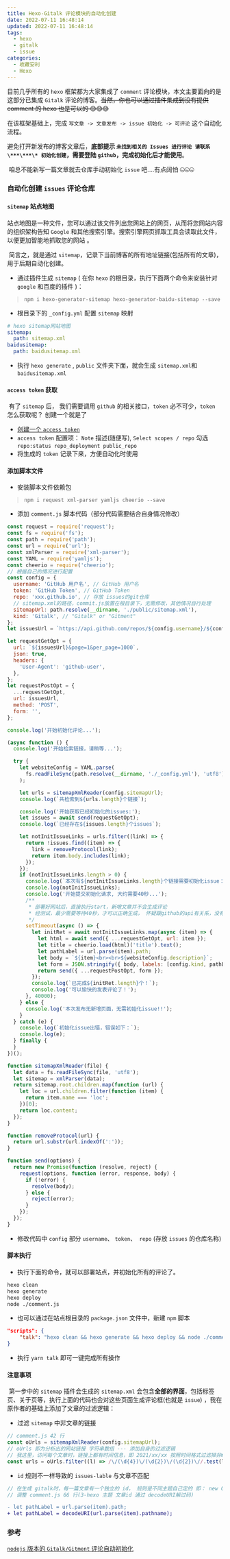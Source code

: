 ```yaml
---
title: Hexo-Gitalk 评论模块的自动化创建
date: 2022-07-11 16:48:14
updated: 2022-07-11 16:48:14
tags:
  - hexo
  - gitalk
  - issue
categories:
  - 收藏安利
  - Hexo
---
```


目前几乎所有的 `hexo` 框架都为大家集成了 `comment` 评论模块，本文主要面向的是这部分已集成 `Gitalk` 评论的博客。~~当然，你也可以通过插件集成到没有提供 comment 的 hexo 也是可以的 😊😊😊~~

在该框架基础上，完成 `写文章 -> 文章发布 -> issue 初始化 -> 可评论` 这个自动化流程。

避免打开新发布的博客文章后，**底部提示 `未找到相关的 Issues 进行评论 请联系\***\***\* 初始化创建`，需要登陆 `github`，完成初始化后才能使用**。

​ 咱总不能新写一篇文章就去仓库手动初始化 `issue` 吧....有点阔怕 🤐🤐🤐

<!-- more -->

### 自动化创建 `issues` 评论仓库

#### `sitemap` 站点地图

站点地图是一种文件，您可以通过该文件列出您网站上的网页，从而将您网站内容的组织架构告知 `Google` 和其他搜索引擎。搜索引擎网页抓取工具会读取此文件，以便更加智能地抓取您的网站 。

​ 简言之，就是通过 `sitemap`，记录下当前博客的所有地址链接(包括所有的文章)，用于后期自动化创建。

- 通过插件生成 `sitemap` ( 在你 `hexo` 的根目录，执行下面两个命令来安装针对 `google` 和百度的插件 )：

> `npm i hexo-generator-sitemap hexo-generator-baidu-sitemap --save`

- 根目录下的 `_config.yml` 配置 `sitemap` 映射

```yaml
# hexo sitemap网站地图
sitemap:
  path: sitemap.xml
baidusitemap:
  path: baidusitemap.xml
```

- 执行 `hexo generate` , `public` 文件夹下面，就会生成 `sitemap.xml`和`baidusitemap.xml `

#### `access token` 获取

​ 有了 `sitemap` 后， 我们需要调用 `github` 的相关接口，`token` 必不可少，`token` 怎么获取呢？ 创建一个就是了

- [创建一个 `access token`](https://github.com/settings/tokens/new)
- `access token` 配置项： `Note` 描述(随便写), `Select scopes / repo` 勾选 `repo:status repo_deployment public_repo`
- 将生成的 `token` 记录下来，方便自动化时使用

#### 添加脚本文件

- 安装脚本文件依赖包

> `npm i request xml-parser yamljs cheerio --save`

- 添加 `comment.js` 脚本代码（部分代码需要结合自身情况修改）

```javascript
const request = require('request');
const fs = require('fs');
const path = require('path');
const url = require('url');
const xmlParser = require('xml-parser');
const YAML = require('yamljs');
const cheerio = require('cheerio');
// 根据自己的情况进行配置
const config = {
  username: 'GitHub 用户名', // GitHub 用户名
  token: 'GitHub Token', // GitHub Token
  repo: 'xxx.github.io', // 存放 issues的git仓库
  // sitemap.xml的路径，commit.js放置在根目录下，无需修改，其他情况自行处理
  sitemapUrl: path.resolve(__dirname, './public/sitemap.xml'),
  kind: 'Gitalk', // "Gitalk" or "Gitment"
};
let issuesUrl = `https://api.github.com/repos/${config.username}/${config.repo}/issues?access_token=${config.token}`;

let requestGetOpt = {
  url: `${issuesUrl}&page=1&per_page=1000`,
  json: true,
  headers: {
    'User-Agent': 'github-user',
  },
};
let requestPostOpt = {
  ...requestGetOpt,
  url: issuesUrl,
  method: 'POST',
  form: '',
};

console.log('开始初始化评论...');

(async function () {
  console.log('开始检索链接，请稍等...');

  try {
    let websiteConfig = YAML.parse(
      fs.readFileSync(path.resolve(__dirname, './_config.yml'), 'utf8'),
    );

    let urls = sitemapXmlReader(config.sitemapUrl);
    console.log(`共检索到${urls.length}个链接`);

    console.log('开始获取已经初始化的issues:');
    let issues = await send(requestGetOpt);
    console.log(`已经存在${issues.length}个issues`);

    let notInitIssueLinks = urls.filter((link) => {
      return !issues.find((item) => {
        link = removeProtocol(link);
        return item.body.includes(link);
      });
    });
    if (notInitIssueLinks.length > 0) {
      console.log(`本次有${notInitIssueLinks.length}个链接需要初始化issue：`);
      console.log(notInitIssueLinks);
      console.log('开始提交初始化请求, 大约需要40秒...');
      /**
       * 部署好网站后，直接执行start，新增文章并不会生成评论
       * 经测试，最少需要等待40秒，才可以正确生成， 怀疑跟github的api有关系，没有找到实锤
       */
      setTimeout(async () => {
        let initRet = await notInitIssueLinks.map(async (item) => {
          let html = await send({ ...requestGetOpt, url: item });
          let title = cheerio.load(html)('title').text();
          let pathLabel = url.parse(item).path;
          let body = `${item}<br><br>${websiteConfig.description}`;
          let form = JSON.stringify({ body, labels: [config.kind, pathLabel], title });
          return send({ ...requestPostOpt, form });
        });
        console.log(`已完成${initRet.length}个！`);
        console.log('可以愉快的发表评论了！');
      }, 40000);
    } else {
      console.log('本次发布无新增页面，无需初始化issue!!');
    }
  } catch (e) {
    console.log(`初始化issue出错，错误如下：`);
    console.log(e);
  } finally {
  }
})();

function sitemapXmlReader(file) {
  let data = fs.readFileSync(file, 'utf8');
  let sitemap = xmlParser(data);
  return sitemap.root.children.map(function (url) {
    let loc = url.children.filter(function (item) {
      return item.name === 'loc';
    })[0];
    return loc.content;
  });
}

function removeProtocol(url) {
  return url.substr(url.indexOf(':'));
}

function send(options) {
  return new Promise(function (resolve, reject) {
    request(options, function (error, response, body) {
      if (!error) {
        resolve(body);
      } else {
        reject(error);
      }
    });
  });
}
```

- 修改代码中 `config` 部分 `username`、 `token`、` repo` (存放 `issues` 的仓库名称)

#### 脚本执行

- 执行下面的命令，就可以部署站点，并初始化所有的评论了。

```bash
hexo clean
hexo generate
hexo deploy
node ./comment.js
```

- 也可以通过在站点根目录的 `package.json` 文件中，新建 `npm` 脚本

```json
"scripts": {
    "talk": "hexo clean && hexo generate && hexo deploy && node ./comment.js"
}
```

- 执行 `yarn talk` 即可一键完成所有操作

#### 注意事项

​ 第一步中的 `sitemap` 插件会生成的 `sitemap.xml` 会包含**全部的界面**，包括标签页、关于页等，执行上面的代码也会对这些页面生成评论框(也就是 `issue`) ，我在原作者的基础上添加了文章的过滤逻辑：

- 过滤 `sitemap` 中非文章的链接

```javascript
// comment.js 42 行
const oUrls = sitemapXmlReader(config.sitemapUrl);
// oUrls 即为分析出的网站链接 字符串数组 --- 添加自身的过滤逻辑
// 我这里，访问每个文章时，链接上都有时间信息，即 2021/xx/xx 按照时间格式过滤掉非md文档的链接
const urls = oUrls.filter((l) => /\/(\d{4})\/(\d{2})\/(\d{2})\//.test(l));
```

- `id` 规则不一样导致的 `issues-lable` 与文章不匹配

```javascript
// 在生成 gitalk时，每一篇文章有一个独立的 id， 规则是不同主题自己定的 即： new Gitalk 传入的 id 规则
// 调整 comment.js 66 行(3-hexo 主题 文章id 通过 decodeURI解过码)
```

```diff
- let pathLabel = url.parse(item).path;
+ let pathLabel = decodeURI(url.parse(item).pathname);
```

### 参考

[`nodejs` 版本的 `Gitalk/Gitment` 评论自动初始化](https://daihaoxin.github.io/post/322747ae.html)
